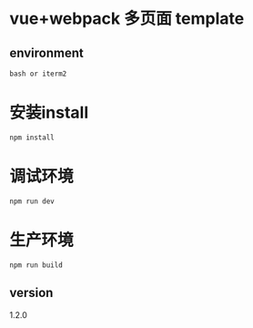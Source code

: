 # vue+webpack 多页面 template

## environment

 `bash or iterm2`

# 安装install

 `npm install`

# 调试环境

 `npm run dev`

# 生产环境

 `npm run build`

## version

1.2.0
